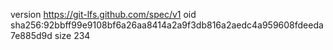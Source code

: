 version https://git-lfs.github.com/spec/v1
oid sha256:92bbff99e9108bf6a26aa8414a2a9f3db816a2aedc4a959608fdeeda7e885d9d
size 234

